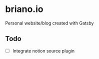# briano.io

Personal website/blog created with Gatsby

## Todo

- [ ] Integrate notion source plugin

